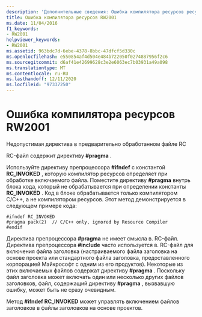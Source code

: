 ```yaml
---
description: 'Дополнительные сведения: Ошибка компилятора ресурсов ресурсов RW2001'
title: Ошибка компилятора ресурсов RW2001
ms.date: 11/04/2016
f1_keywords:
- RW2001
helpviewer_keywords:
- RW2001
ms.assetid: 963bdc7d-6ebe-4378-8bbc-47dfcf5d330c
ms.openlocfilehash: e550854af4d504e484b722050f0274887956f2c6
ms.sourcegitcommit: d6af41e42699628c3e2e6063ec7b03931a49a098
ms.translationtype: MT
ms.contentlocale: ru-RU
ms.lasthandoff: 12/11/2020
ms.locfileid: "97337250"
---
```

# <a name="resource-compiler-error-rw2001"></a>Ошибка компилятора ресурсов RW2001

Недопустимая директива в предварительно обработанном файле RC

RC-файл содержит директиву **#pragma** .

Используйте директиву препроцессора **#ifndef** с константой **RC_INVOKED** , которую компилятор ресурсов определяет при обработке включаемого файла. Поместите директиву **#pragma** внутрь блока кода, который не обрабатывается при определении константы **RC_INVOKED** . Код в блоке обрабатывается только компилятором C/C++, а не компилятором ресурсов. Этот метод демонстрируется в следующем примере кода:

```
#ifndef RC_INVOKED
#pragma pack(2)  // C/C++ only, ignored by Resource Compiler
#endif
```

Директива препроцессора **#pragma** не имеет смысла в. RC-файл. Директива препроцессора **#include** часто используется в. RC-файл для включения файла заголовка (настраиваемого файла заголовка на основе проекта или стандартного файла заголовка, предоставленного корпорацией Майкрософт с одним из его продуктов). Некоторые из этих включаемых файлов содержат директиву **#pragma** . Поскольку файл заголовка может включать один или несколько других файлов заголовков, файл, содержащий директиву **#pragma** , вызвавшую ошибку, может быть не сразу очевидным.

Метод **#ifndef RC_INVOKED** может управлять включением файлов заголовков в файлы заголовков на основе проектов.
